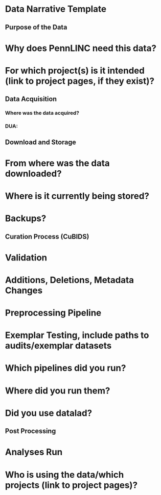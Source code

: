 # Data Narrative Template 

## Purpose of the Data 

# Why does PennLINC need this data?

# For which project(s) is it intended (link to project pages, if they exist)? 

## Data Acquisition

### Where was the data acquired? 

### DUA: 

## Download and Storage 

# From where was the data downloaded?

# Where is it currently being stored? 

# Backups?

## Curation Process (CuBIDS)

# Validation

# Additions, Deletions, Metadata Changes

# Preprocessing Pipeline 

# Exemplar Testing, include paths to audits/exemplar datasets 

# Which pipelines did you run? 

# Where did you run them? 

# Did you use datalad? 

## Post Processing 

# Analyses Run 

# Who is using the data/which projects (link to project pages)? 
